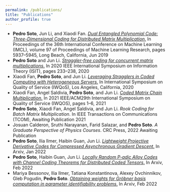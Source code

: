```yaml
---
permalink: /publications/
title: "Publications"
author_profile: true
---
```


+ <b>Pedro Soto</b>, Jun Li, and Xiaodi Fan. [*Dual Entangled Polynomial Code: Three-Dimensional Coding for Distributed Matrix Multiplication*.](https://proceedings.mlr.press/v97/soto19a.html) In Proceedings of the 36th International Conference on Machine Learning (IMCL), volume 97 of Proceedings of Machine Learning Research, pages 5937–5945, Long Beach, California, Jun 2019
+ <b>Pedro Soto</b> and Jun Li.  [*Straggler-free coding for concurrent matrix multiplications*.](https://ieeexplore.ieee.org/document/9174239)  In 2020 IEEE International Symposium on Information Theory (ISIT), pages 233–238, 2020
+ Xiaodi Fan, <b>Pedro Soto</b>, and Jun Li. [*Leveraging Stragglers in Coded Computing with Heterogeneous Servers*.](https://ieeexplore.ieee.org/document/9213028) In International Symposium on Quality of Service (IWQoS), Los Angeles, California, 2020
+ Xiaodi Fan, Angel Saldivia, <b>Pedro Soto</b>, and Jun Li. [*Coded Matrix Chain Multiplication*.](https://ieeexplore.ieee.org/document/9521282) In 2021 IEEE/ACM29th International Symposium on Quality of Service (IWQOS), pages 1–6, 2021
+ <b>Pedro Soto</b>, Xiaodi Fan, Angel Saldivia, and Jun Li. *Rook Coding for Batch Matrix Multiplication*. In IEEE Transactions on Communications (TCOM), Awaiting Publication 2021
+ Josuan Calderon, Sruthi Narayanan, Farid Salazar, and <b>Pedro Soto</b>. *A Graduate Perspective of Physics Courses*. CRC Press, 2022 Awaiting Publication
+ <b>Pedro Soto</b>, Ilia Ilmer, Haibin Guan, Jun Li. [*Lightweight Projective Derivative Codes for Compressed Asynchronous Gradient Descent*.](https://arxiv.org/abs/2201.12990) In Arxiv, Jan 2022
+ <b>Pedro Soto</b>, Haibin Guan, Jun Li. [*Locally Random P-adic Alloy Codes with Channel Coding Theorems for Distributed Coded Tensors*.](https://arxiv.org/abs/2202.03469v2) In Arxiv, Feb 2022
+ Mariya Bessonov, Ilia Ilmer, Tatiana Konstantinova, Alexey Ovchinnikov, Gleb Pogudin, <b>Pedro Soto</b>. [*Obtaining weights for Gröbner basis computation in parameter identifiability problems*.](https://arxiv.org/abs/2202.06297) In Arxiv, Feb 2022
